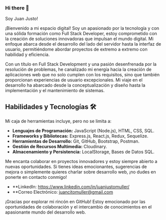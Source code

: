 ### Hi there 👋
Soy Juan Justo!

¡Bienvenido a mi espacio digital! Soy un apasionado por la tecnología y con una sólida formación como Full Stack Developer, estoy comprometido con la creación de soluciones innovadoras que impulsan el mundo digital. Mi enfoque abarca desde el desarrollo del lado del servidor hasta la interfaz de usuario, permitiéndome abordar proyectos de extremo a extremo con habilidad y eficiencia.

Con un título en Full Stack Development y una pasión desenfrenada por la resolución de problemas, he canalizado mi energía hacia la creación de aplicaciones web que no solo cumplen con los requisitos, sino que también proporcionan experiencias de usuario excepcionales. Mi viaje en el desarrollo ha abarcado desde la conceptualización y diseño hasta la implementación y el mantenimiento de sistemas.

## Habilidades y Tecnologías 🛠️

Mi caja de herramientas incluye, pero no se limita a:

- **Lenguajes de Programación:** JavaScript (Node.js), HTML, CSS, SQL.
- **Frameworks y Bibliotecas:** Express.js, React.js, Redux, Sequelize.
- **Herramientas de Desarrollo:** Git, GitHub, Bootstrap, Postman.
- **Gestión de Recursos Multimedia:** Cloudinary.
- **Almacenamiento y Persistencia:** LocalStorage, Bases de Datos SQL.


Me encanta colaborar en proyectos innovadores y estoy siempre abierto a nuevas oportunidades. Si tienes ideas emocionantes, sugerencias de mejora o simplemente quieres charlar sobre desarrollo web, ¡no dudes en ponerte en contacto conmigo!

- **LinkedIn: https://www.linkedin.com/in/juanjustomuller/
- **Correo Electrónico: juancitomuller@gmail.com

¡Gracias por explorar mi rincón en GitHub! Estoy emocionado por las oportunidades de colaboración y el intercambio de conocimientos en el apasionante mundo del desarrollo web.
